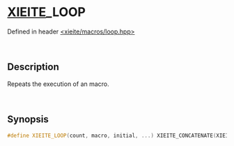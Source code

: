 # [XIEITE](../../macros.md)\_LOOP
Defined in header [<xieite/macros/loop.hpp>](../../../include/xieite/macros/loop.hpp)

&nbsp;

## Description
Repeats the execution of an macro.

&nbsp;

## Synopsis
```cpp
#define XIEITE_LOOP(count, macro, initial, ...) XIEITE_CONCATENATE(XIEITE_INTERNAL_LOOP_, count)(macro, initial, __VA_ARGS__)
```
